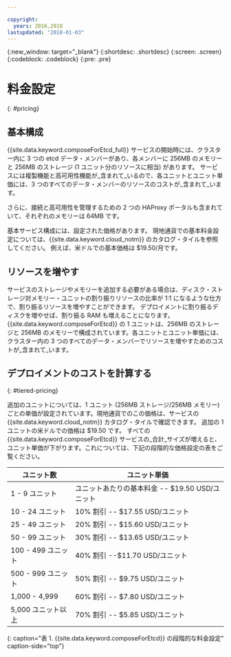 ```yaml
---

copyright:
  years: 2016,2018
lastupdated: "2018-01-03"
---
```


{:new_window: target="_blank"}
{:shortdesc: .shortdesc}
{:screen: .screen}
{:codeblock: .codeblock}
{:pre: .pre}

# 料金設定
{: #pricing}

## 基本構成

{{site.data.keyword.composeForEtcd_full}} サービスの開始時には、クラスター内に 3 つの etcd データ・メンバーがあり、各メンバーに 256MB のメモリーと 256MB のストレージ (1 ユニット分のリソースに相当) があります。 サービスには複製機能と高可用性機能が_含まれて_いるので、各ユニットとユニット単価には、3 つのすべてのデータ・メンバーのリソースのコストが_含まれて_います。

さらに、接続と高可用性を管理するための 2 つの HAProxy ポータルも含まれていて、それぞれのメモリーは 64MB です。

基本サービス構成には、設定された価格があります。 現地通貨での基本料金設定については、{{site.data.keyword.cloud_notm}} のカタログ・タイルを参照してください。 例えば、米ドルでの基本価格は $19.50/月です。

## リソースを増やす

サービスのストレージやメモリーを追加する必要がある場合は、ディスク・ストレージ対メモリー・ユニットの割り振りリソースの比率が 1:1 になるような仕方で、割り振るリソースを増やすことができます。 デプロイメントに割り振るディスクを増やせば、割り振る RAM も増えることになります。 {{site.data.keyword.composeForEtcd}} の 1 ユニットは、256MB のストレージと 256MB のメモリーで構成されています。各ユニットとユニット単価には、クラスター内の 3 つのすべてのデータ・メンバーでリソースを増やすためのコストが_含まれて_います。 

## デプロイメントのコストを計算する
{: #tiered-pricing}

追加のユニットについては、1 ユニット (256MB ストレージ/256MB メモリー) ごとの単価が設定されています。現地通貨でのこの価格は、サービスの {{site.data.keyword.cloud_notm}} カタログ・タイルで確認できます。 追加の 1 ユニットの米ドルでの価格は $19.50 です。 すべての {{site.data.keyword.composeForEtcd}} サービスの_合計_サイズが増えると、ユニット単価が下がります。これについては、下記の段階的な価格設定の表をご覧ください。

ユニット数|ユニット単価
----------|-----------
1 - 9 ユニット|ユニットあたりの基本料金 -- $19.50 USD/ユニット
10 - 24 ユニット|10% 割引 -- $17.55 USD/ユニット
25 - 49 ユニット|20% 割引 -- $15.60 USD/ユニット
50 - 99 ユニット|30% 割引 -- $13.65 USD/ユニット
100 - 499 ユニット|40% 割引 --$11.70 USD/ユニット
500 - 999 ユニット|50% 割引 -- $9.75 USD/ユニット
1,000 - 4,999|60% 割引 -- $7.80 USD/ユニット
5,000 ユニット以上|70% 割引 -- $5.85 USD/ユニット
{: caption="表 1. {{site.data.keyword.composeForEtcd}} の段階的な料金設定" caption-side="top"}
